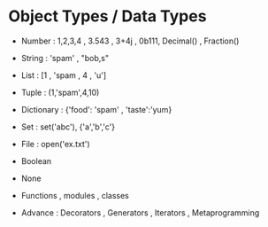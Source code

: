 # Object Types / Data Types

- Number : 1,2,3,4 , 3.543 , 3+4j , 0b111, Decimal() , Fraction()
- String : 'spam' , "bob,s"
- List : [1 , 'spam , 4 , 'u']
- Tuple : (1,'spam',4,10)
- Dictionary : {'food': 'spam' , 'taste':'yum}
- Set : set('abc'), {'a','b','c'}
- File : open('ex.txt')
- Boolean 
- None

- Functions , modules , classes 
- Advance : Decorators , Generators , Iterators , Metaprogramming

<!-- In python variables does not have data type the value itself holds data type 
ex. x = 10 
so here the x is just a container because in python if we assign any value to variable the value first gets its refrence and the refrence value contains its type [memory ke andar refrence ka hota hai data type ]
 -->